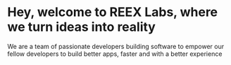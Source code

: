 # Hey, welcome to REEX Labs, where we turn ideas into reality

We are a team of passionate developers building software to empower our fellow developers to build better apps, faster and with a better experience
